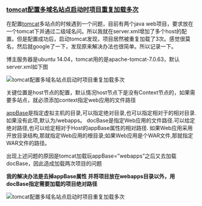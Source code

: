### [tomcat配置多域名站点启动时项目重复加载多次](https://www.xiongge.club/biancheng/java/1042.html)

在配置[tomcat](https://www.xiongge.club/tag/tomcat)多站点的时候遇到一个问题，目前有两个java web项目，要求放在一个tomcat下并通过二级域名问。所以我就在server.xml增加了多个host的配置。但是配置成功后，启动tomcat发现，项目居然被重复加载了3次。感觉很莫名，然后就google了一下，发现原来解决办法也很简单。所以记录一下。

博主服务器是ubuntu 14.04，tomcat用的是apache-tomcat-7.0.63，默认server.xml如下图

![tomcat配置多域名站点启动时项目重复加载多次](https://www.xiongge.club/wp-content/uploads/2017/03/447c07553b311171239267d79872328b.png)

关键位置是host节点的配置，默认情况host节点下是没有Context节点的，如果需要多站点，就必须添加context指定web应用的文件路径

[appBase](https://www.xiongge.club/tag/appbase)是指定虚拟主机的目录,可以指定绝对目录,也可以指定相对于的相对目录.如果没有此项,默认为/webapps。
docBase是指定Web应用的文件路径.可以给定绝对路径,也可以给定相对于Host的appBase属性的相对路径. 如果Web应用采用开放目录结构,那就指定Web应用的根目录;如果Web应用是个WAR文件,那就指定WAR文件的路径。

出现上述问题的原因是tomcat加载玩appBase=”webapps”之后又去加载docBase，因此造成加载两次项目的问题

**我的解决办法是去掉appBase属性 并将项目放在webapps目录以外，用docBase指定需要加载的项目绝对路径**

![tomcat配置多域名站点启动时项目重复加载多次](https://www.xiongge.club/wp-content/uploads/2017/03/4484e4590539b36a0e95359ece07c39c.png)